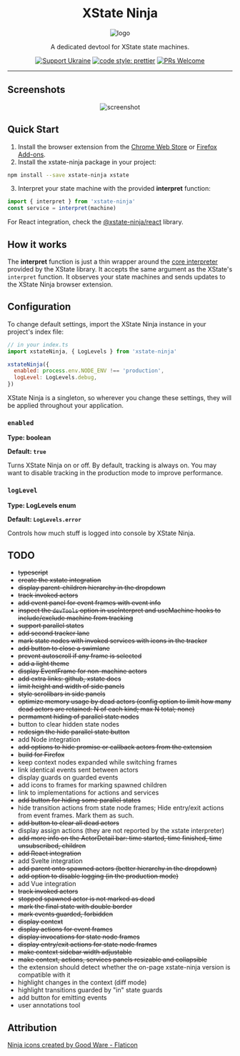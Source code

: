 <div align="center">
  <h1>XState Ninja</h1>
  <img src="https://user-images.githubusercontent.com/489018/182801436-1a9c7cfd-9c67-4343-a430-17ec63f0ff3b.png" alt="logo" />
  <p>A dedicated devtool for XState state machines.</p>
  <p>    
    <a href="https://github.com/support-ukraine/support-ukraine"><img src="https://bit.ly/support-ukraine-now" alt="Support Ukraine" /></a>
    <a href="https://github.com/prettier/prettier"><img src="https://img.shields.io/badge/code_style-prettier-ff69b4.svg" alt="code style: prettier" /></a>
    <a href="http://makeapullrequest.com"><img src="https://img.shields.io/badge/PRs-welcome-brightgreen.svg" alt="PRs Welcome" /></a>
  </p>
  <hr/>
</div>

## Screenshots

<div align="center">
  <img src="https://user-images.githubusercontent.com/489018/193230455-1499360e-79b4-4e38-903c-befd6d311eb6.png" alt="screenshot" />
</div>

## Quick Start

1. Install the browser extension from the [Chrome Web Store](https://chrome.google.com/webstore/detail/xstate-ninja/cogeldipmkjdfjgjkghlmhehejpmcfif) or [Firefox Add-ons](https://addons.mozilla.org/en-US/firefox/addon/xstate-ninja/).
2. Install the xstate-ninja package in your project:

```bash
npm install --save xstate-ninja xstate
```

3. Interpret your state machine with the provided **interpret** function:

```javascript
import { interpret } from 'xstate-ninja'
const service = interpret(machine)
```

For React integration, check the [@xstate-ninja/react](https://github.com/rlaffers/xstate-ninja/tree/master/packages/xstate-ninja-react) library.

## How it works

The **interpret** function is just a thin wrapper around the [core interpreter](https://xstate.js.org/docs/guides/interpretation.html#interpreter) provided by the XState library. It accepts the same argument as the XState's `interpret` function. It observes your state machines and sends updates to the XState Ninja browser extension.

## Configuration

To change default settings, import the XState Ninja instance in your project's index file:

```javascript
// in your index.ts
import xstateNinja, { LogLevels } from 'xstate-ninja'

xstateNinja({
  enabled: process.env.NODE_ENV !== 'production',
  logLevel: LogLevels.debug,
})
```

XState Ninja is a singleton, so wherever you change these settings, they will be applied throughout your application.

### `enabled`

**Type: boolean**

**Default: `true`**

Turns XState Ninja on or off. By default, tracking is always on. You may want to disable tracking in the production mode to improve performance.

### `logLevel`

**Type: LogLevels enum**

**Default: `LogLevels.error`**

Controls how much stuff is logged into console by XState Ninja.

## TODO

- ~~typescript~~
- ~~create the xstate integration~~
- ~~display parent-children hierarchy in the dropdown~~
- ~~track invoked actors~~
- ~~add event panel for event frames with event info~~
- ~~inspect the `devTools` option in useInterpret and useMachine hooks to include/exclude machine from tracking~~
- ~~support parallel states~~
- ~~add second tracker lane~~
- ~~mark state nodes with invoked services with icons in the tracker~~
- ~~add button to close a swimlane~~
- ~~prevent autoscroll if any frame is selected~~
- ~~add a light theme~~
- ~~display EventFrame for non-machine actors~~
- ~~add extra links: github, xstate docs~~
- ~~limit height and width of side panels~~
- ~~style scrollbars in side panels~~
- ~~optimize memory usage by dead actors (config option to limit how many dead actors are retained: N of each kind; max N total; none)~~
- ~~permament hiding of parallel state nodes~~
- button to clear hidden state nodes
- ~~redesign the hide parallel state button~~
- add Node integration
- ~~add options to hide promise or callback actors from the extension~~
- ~~build for Firefox~~
- keep context nodes expanded while switching frames
- link identical events sent between actors
- display guards on guarded events
- add icons to frames for marking spawned children
- link to implementations for actions and services
- ~~add button for hiding some parallel states~~
- hide transition actions from state node frames; Hide entry/exit actions from event frames. Mark them as such.
- ~~add button to clear all dead actors~~
- display assign actions (they are not reported by the xstate interpreter)
- ~~add more info on the ActorDetail bar: time started, time finished, time unsubscribed, children~~
- ~~add React integration~~
- add Svelte integration
- ~~add parent onto spawned actors (better hierarchy in the dropdown)~~
- ~~add option to disable logging (in the production mode)~~
- add Vue integration
- ~~track invoked actors~~
- ~~stopped spawned actor is not marked as dead~~
- ~~mark the final state with double border~~
- ~~mark events guarded, forbidden~~
- ~~display context~~
- ~~display actions for event frames~~
- ~~display invocations for state node frames~~
- ~~display entry/exit actions for state node frames~~
- ~~make context sidebar width adjustable~~
- ~~make context, actions, services panels resizable and collapsible~~
- the extension should detect whether the on-page xstate-ninja version is compatible with it
- highlight changes in the context (diff mode)
- highlight transitions guarded by "in" state guards
- add button for emitting events
- user annotations tool

## Attribution

[Ninja icons created by Good Ware - Flaticon](https://www.flaticon.com/free-icons/ninja)
